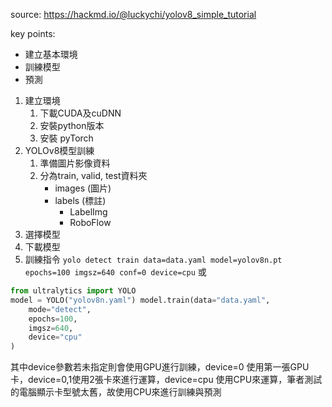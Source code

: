 source: 
https://hackmd.io/@luckychi/yolov8_simple_tutorial

key points:
* 建立基本環境
* 訓練模型
* 預測

1. 建立環境
	1. 下載CUDA及cuDNN
	2. 安裝python版本
	3. 安裝 pyTorch
2. YOLOv8模型訓練
	1. 準備圖片影像資料
	2. 分為train, valid, test資料夾
		* images (圖片)
		* labels (標註)
			* LabelImg
			* RoboFlow
3. 選擇模型
4. 下載模型
5. 訓練指令
`yolo detect train data=data.yaml model=yolov8n.pt epochs=100 imgsz=640 conf=0 device=cpu`
或
```python
from ultralytics import YOLO 
model = YOLO("yolov8n.yaml") model.train(data="data.yaml", 
	mode="detect", 
	epochs=100, 
	imgsz=640, 
	device="cpu"
)
```
其中device參數若未指定則會使用GPU進行訓練，device=0 使用第一張GPU卡，device=0,1使用2張卡來進行運算，device=cpu 使用CPU來運算，筆者測試的電腦顯示卡型號太舊，故使用CPU來進行訓練與預測